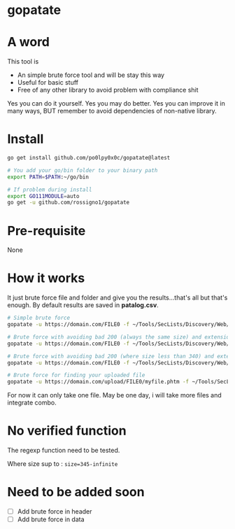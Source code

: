 # gopatate

# A word 

This tool is 
* An simple brute force tool and will be stay this way
* Useful for basic stuff
* Free of any other library to avoid problem with compliance shit

Yes you can do it yourself. 
Yes you may do better.
Yes you can improve it in many ways, BUT remember to avoid dependencies of non-native library.

# Install

```bash
go get install github.com/po0lpy0x0c/gopatate@latest

# You add your go/bin folder to your binary path 
export PATH=$PATH:~/go/bin

# If problem during install 
export GO111MODULE=auto 
go get -u github.com/rossigno1/gopatate

```

# Pre-requisite
None 

# How it works

It just brute force file and folder and give you the results...that's all but that's enough.
By default results are saved in **patalog.csv**.

```bash
# Simple brute force 
gopatate -u https://domain.com/FILE0 -f ~/Tools/SecLists/Discovery/Web/raft-large-directories.txt -x code=404

# Brute force with avoiding bad 200 (always the same size) and extension for discovering file
gopatate -u https://domain.com/FILE0 -f ~/Tools/SecLists/Discovery/Web/raft-large-directories.txt -x code=404,code=403,size=345 -ext php,ini,sql

# Brute force with avoiding bad 200 (where size less than 340) and extension for discovering file
gopatate -u https://domain.com/FILE0 -f ~/Tools/SecLists/Discovery/Web/raft-large-directories.txt -x code=404,code=403,size=340-infinite -ext php,ini,sql

# Brute force for finding your uploaded file
gopatate -u https://domain.com/upload/FILE0/myfile.phtm -f ~/Tools/SecLists/Discovery/Web/raft-large-directories.txt -x code=404,code=403,size=345-,msg="(.)*not found(.)*" 
```

For now it can only take one file. May be one day, i will take more files and integrate combo.

# No verified function 

The regexp function need to be tested.

Where size sup to : `size=345-infinite` 

# Need to be added soon 
- [ ] Add brute force in header 
- [ ] Add brute force in data 
